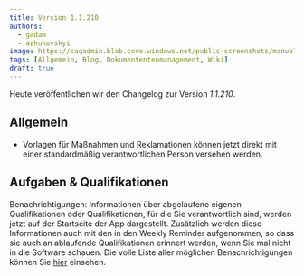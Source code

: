 ```yaml
---
title: Version 1.1.210
authors:
  - gadam
  - azhukovskyi
image: https://caqadmin.blob.core.windows.net/public-screenshots/manual-screenshots/ai-release-notes.png
tags: [Allgemein, Blog, Dokumententenmanagement, Wiki]
draft: true
---
```


Heute veröffentlichen wir den Changelog zur Version _1.1.210_.

<!--truncate-->

## Allgemein

- Vorlagen für Maßnahmen und Reklamationen können jetzt direkt mit einer standardmäßig verantwortlichen Person versehen werden.

## Aufgaben & Qualifikationen

Benachrichtigungen: Informationen über abgelaufene eigenen Qualifikationen oder Qualifikationen, für die Sie verantwortlich sind, werden jetzt auf der Startseite der App dargestellt.
Zusätzlich werden diese Informationen auch mit den in den Weekly Reminder aufgenommen, so dass sie auch an ablaufende Qualifikationen erinnert werden, wenn Sie mal nicht in die Software schauen.
Die volle Liste aller möglichen Benachrichtigungen können Sie [hier](/docs/benachrichtigungen) einsehen.

